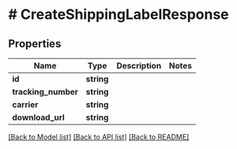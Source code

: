 # # CreateShippingLabelResponse

## Properties

Name | Type | Description | Notes
------------ | ------------- | ------------- | -------------
**id** | **string** |  |
**tracking_number** | **string** |  |
**carrier** | **string** |  |
**download_url** | **string** |  |

[[Back to Model list]](../../README.md#models) [[Back to API list]](../../README.md#endpoints) [[Back to README]](../../README.md)
